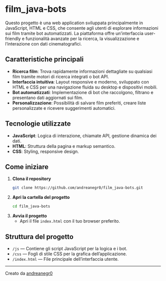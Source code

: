# film_java-bots

Questo progetto è una web application sviluppata principalmente in JavaScript, HTML e CSS, che consente agli utenti di esplorare informazioni sui film tramite bot automatizzati. La piattaforma offre un’interfaccia user-friendly e funzionalità avanzate per la ricerca, la visualizzazione e l’interazione con dati cinematografici.

## Caratteristiche principali

- **Ricerca film**: Trova rapidamente informazioni dettagliate su qualsiasi film tramite motori di ricerca integrati o bot API.
- **Interfaccia intuitiva**: Layout responsive e moderno, sviluppato con HTML e CSS per una navigazione fluida su desktop e dispositivi mobili.
- **Bot automatizzati**: Implementazione di bot che raccolgono, filtrano e presentano dati aggiornati sui film.
- **Personalizzazione**: Possibilità di salvare film preferiti, creare liste personalizzate e ricevere suggerimenti automatici.

## Tecnologie utilizzate

- **JavaScript**: Logica di interazione, chiamate API, gestione dinamica dei dati.
- **HTML**: Struttura della pagina e markup semantico.
- **CSS**: Styling, responsive design.

## Come iniziare

1. **Clona il repository**
   ```bash
   git clone https://github.com/andreanegr0/film_java-bots.git
   ```
2. **Apri la cartella del progetto**
   ```bash
   cd film_java-bots
   ```
3. **Avvia il progetto**
   - Apri il file `index.html` con il tuo browser preferito.

## Struttura del progetto

- `/js` — Contiene gli script JavaScript per la logica e i bot.
- `/css` — Fogli di stile CSS per la grafica dell’applicazione.
- `/index.html` — File principale dell’interfaccia utente.

---

Creato da [andreanegr0](https://github.com/andreanegr0)
